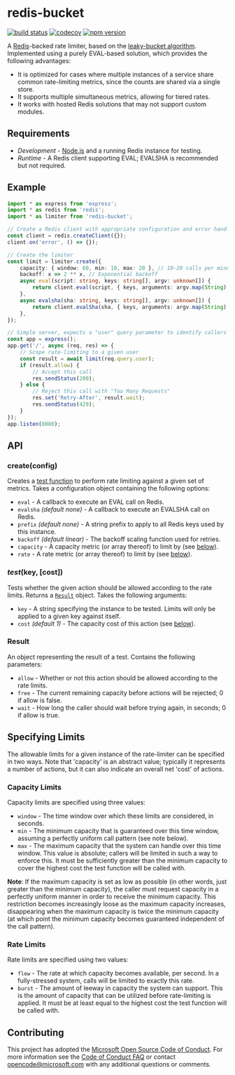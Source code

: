 # redis-bucket

[![build status](https://github.com/plsmphnx/redis-bucket/workflows/build/badge.svg)](https://github.com/plsmphnx/redis-bucket/actions?query=workflow%3Abuild+branch%3Amaster)
[![codecov](https://codecov.io/gh/plsmphnx/redis-bucket/branch/master/graph/badge.svg)](https://codecov.io/gh/plsmphnx/redis-bucket)
[![npm version](https://img.shields.io/npm/v/redis-bucket.svg)](https://npmjs.org/package/redis-bucket)

A [Redis](https://redis.io/)-backed rate limiter, based on the
[leaky-bucket algorithm](https://en.wikipedia.org/wiki/Leaky_bucket#As_a_meter).
Implemented using a purely EVAL-based solution, which provides the following
advantages:

-   It is optimized for cases where multiple instances of a service share common
    rate-limiting metrics, since the counts are shared via a single store.
-   It supports multiple simultaneous metrics, allowing for tiered rates.
-   It works with hosted Redis solutions that may not support custom modules.

## Requirements

-   _Development_ - [Node.js](https://nodejs.org/) and a running Redis instance
    for testing.
-   _Runtime_ - A Redis client supporting EVAL; EVALSHA is recommended but not
    required.

## Example

```ts
import * as express from 'express';
import * as redis from 'redis';
import * as limiter from 'redis-bucket';

// Create a Redis client with appropriate configuration and error handling
const client = redis.createClient({});
client.on('error', () => {});

// Create the limiter
const limit = limiter.create({
    capacity: { window: 60, min: 10, max: 20 }, // 10-20 calls per minute
    backoff: x => 2 ** x, // Exponential backoff
    async eval(script: string, keys: string[], argv: unknown[]) {
        return client.eval(script, { keys, arguments: argv.map(String) });
    },
    async evalsha(sha: string, keys: string[], argv: unknown[]) {
        return client.evalSha(sha, { keys, arguments: argv.map(String) });
    },
});

// Simple server, expects a "user" query parameter to identify callers
const app = express();
app.get('/', async (req, res) => {
    // Scope rate-limiting to a given user
    const result = await limit(req.query.user);
    if (result.allow) {
        // Accept this call
        res.sendStatus(200);
    } else {
        // Reject this call with "Too Many Requests"
        res.set('Retry-After', result.wait);
        res.sendStatus(429);
    }
});
app.listen(8080);
```

## API

### create(config)

Creates a [test function](#testkey-cost) to perform rate limiting against a
given set of metrics. Takes a configuration object containing the following
options:

-   `eval` - A callback to execute an EVAL call on Redis.
-   `evalsha` _(default none)_ - A callback to execute an EVALSHA call on Redis.
-   `prefix` _(default none)_ - A string prefix to apply to all Redis keys used
    by this instance.
-   `backoff` _(default linear)_ - The backoff scaling function used for
    retries.
-   `capacity` - A capacity metric (or array thereof) to limit by (see
    [below](#capacity-limits)).
-   `rate` - A rate metric (or array thereof) to limit by (see
    [below](#rate-limits)).

### _test_(key, [cost])

Tests whether the given action should be allowed according to the rate limits.
Returns a [`Result`](#result) object. Takes the following arguments:

-   `key` - A string specifying the instance to be tested. Limits will only be
    applied to a given key against itself.
-   `cost` _(default 1)_ - The capacity cost of this action (see
    [below](#specifying-limits)).

### Result

An object representing the result of a test. Contains the following parameters:

-   `allow` - Whether or not this action should be allowed according to the rate
    limits.
-   `free` - The current remaining capacity before actions will be rejected; 0
    if allow is false.
-   `wait` - How long the caller should wait before trying again, in seconds; 0
    if allow is true.

## Specifying Limits

The allowable limits for a given instance of the rate-limiter can be specified
in two ways. Note that 'capacity' is an abstract value; typically it represents
a number of actions, but it can also indicate an overall net 'cost' of actions.

### Capacity Limits

Capacity limits are specified using three values:

-   `window` - The time window over which these limits are considered, in
    seconds.
-   `min` - The minimum capacity that is guaranteed over this time window,
    assuming a perfectly uniform call pattern (see note below).
-   `max` - The maximum capacity that the system can handle over this time
    window. This value is absolute; callers will be limited in such a way to
    enforce this. It must be sufficiently greater than the minimum capacity to
    cover the highest cost the test function will be called with.

**Note**: If the maximum capacity is set as low as possible (in other words,
just greater than the minimum capacity), the caller must request capacity in a
perfectly uniform manner in order to receive the minimum capacity. This
restriction becomes increasingly loose as the maximum capacity increases,
disappearing when the maximum capacity is twice the minimum capacity (at which
point the minimum capacity becomes guaranteed independent of the call pattern).

### Rate Limits

Rate limits are specified using two values:

-   `flow` - The rate at which capacity becomes available, per second. In a
    fully-stressed system, calls will be limited to exactly this rate.
-   `burst` - The amount of leeway in capacity the system can support. This is
    the amount of capacity that can be utilized before rate-limiting is applied.
    It must be at least equal to the highest cost the test function will be
    called with.

## Contributing

This project has adopted the
[Microsoft Open Source Code of Conduct](https://opensource.microsoft.com/codeofconduct/).
For more information see the
[Code of Conduct FAQ](https://opensource.microsoft.com/codeofconduct/faq/) or
contact [opencode@microsoft.com](mailto:opencode@microsoft.com) with any
additional questions or comments.
